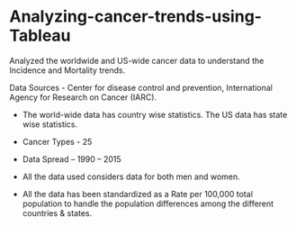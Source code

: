 # Analyzing-cancer-trends-using-Tableau
Analyzed the worldwide and US-wide cancer data to understand the Incidence and Mortality trends.

Data Sources - Center for disease control and prevention, International Agency for Research on Cancer (IARC). 

- The world-wide data has country wise statistics. The US data has state wise statistics. 
- Cancer Types - 25   
- Data Spread – 1990 – 2015  

- All the data used considers data for both men and women.  
- All the data has been standardized as a Rate per 100,000 total population to handle the population differences among the different        countries & states. 
 
